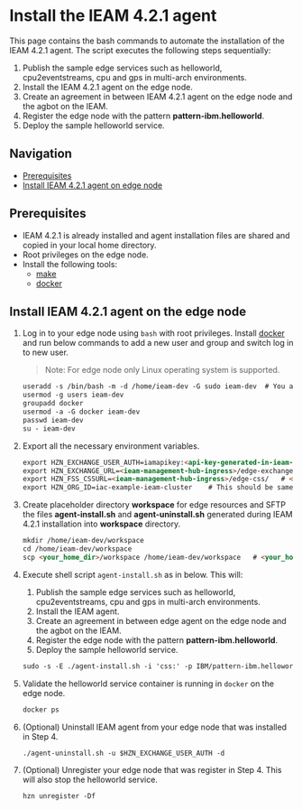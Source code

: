 # Install the IEAM 4.2.1 agent

This page contains the bash commands to automate the installation of the IEAM 4.2.1 agent. The script executes the 
following steps sequentially:

1. Publish the sample edge services such as helloworld, cpu2eventstreams, cpu and gps in multi-arch environments.
2. Install the IEAM 4.2.1 agent on the edge node.
3. Create an agreement in between IEAM 4.2.1 agent on the edge node and the agbot on the IEAM.
4. Register the edge node with the pattern **pattern-ibm.helloworld**.
5. Deploy the sample helloworld service.

## Navigation

- [Prerequisites](#prerequisites)
- [Install IEAM 4.2.1 agent on edge node](#install-ieam-42-agent-on-the-edge-node)

## Prerequisites

- IEAM 4.2.1 is already installed and agent installation files are shared and copied in your local home directory.
- Root privileges on the edge node.
- Install the following tools:
   - [make](https://www.gnu.org/software/make/)
   - [docker](https://www.ibm.com/links?url=https%3A%2F%2Fdocs.docker.com%2Fget-docker%2F)

## Install IEAM 4.2.1 agent on the edge node

1. Log in to your edge node using `bash` with root privileges. 
   Install [docker](https://www.ibm.com/links?url=https%3A%2F%2Fdocs.docker.com%2Fget-docker%2F)
   and run below commands to add a new user and group and switch log in to new user.

    > Note: For edge node only Linux operating system is supported.

    ```markdown
    useradd -s /bin/bash -m -d /home/ieam-dev -G sudo ieam-dev  # You are free to choose any user name and group
    usermod -g users ieam-dev
    groupadd docker
    usermod -a -G docker ieam-dev
    passwd ieam-dev
    su - ieam-dev
    ```

2. Export all the necessary environment variables.

    ```markdown
    export HZN_EXCHANGE_USER_AUTH=iamapikey:<api-key-generated-in-ieam-installation>
    export HZN_EXCHANGE_URL=<ieam-management-hub-ingress>/edge-exchange/v1  # <ieam-management-hub-ingress> is same as CLUSTER_URL, exported in IEAM Installment
    export HZN_FSS_CSSURL=<ieam-management-hub-ingress>/edge-css/   # <ieam-management-hub-ingress> is same as CLUSTER_URL, exported in IEAM installation
    export HZN_ORG_ID=iac-example-ieam-cluster    # This should be same organization id you created while Installing IEAM hub
    ```

3. Create placeholder directory **workspace** for edge resources and SFTP the files **agent-install.sh** and **agent-uninstall.sh** generated during
   IEAM 4.2.1 installation into **workspace** directory.

    ```markdown
    mkdir /home/ieam-dev/workspace
    cd /home/ieam-dev/workspace
    scp <your_home_dir>/workspace /home/ieam-dev/workspace   # <your_home_dir> is in your local system
    ```

4. Execute shell script `agent-install.sh` as in below. This will:
    1. Publish the sample edge services such as helloworld, cpu2eventstreams, cpu and gps in multi-arch environments.
    2. Install the IEAM agent.
    3. Create an agreement in between edge agent on the edge node and the agbot on the IEAM.
    4. Register the edge node with the pattern **pattern-ibm.helloworld**.
    5. Deploy the sample helloworld service.

    ```markdown
    sudo -s -E ./agent-install.sh -i 'css:' -p IBM/pattern-ibm.helloworld -w '*' -T 120
    ```

5. Validate the helloworld service container is running in `docker` on the edge node.

    ```markdown
    docker ps
    ```

6. (Optional) Uninstall IEAM agent from your edge node that was installed in Step 4.

    ```markdown
    ./agent-uninstall.sh -u $HZN_EXCHANGE_USER_AUTH -d
    ```

7. (Optional) Unregister your edge node that was register in Step 4. This will also stop the helloworld service.

    ```markdown
    hzn unregister -Df
    ```
